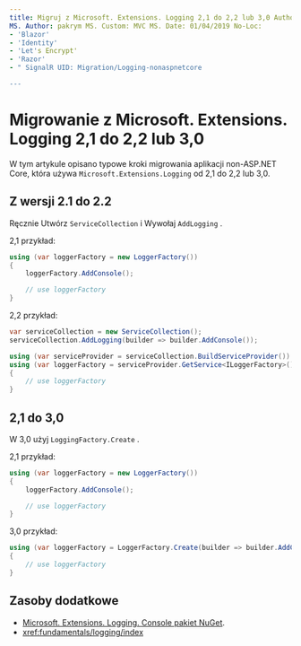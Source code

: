 ```yaml
---
title: Migruj z Microsoft. Extensions. Logging 2,1 do 2,2 lub 3,0 Author: pakrym Description: informacje na temat migrowania aplikacji non-ASP.NET Core, która używa Microsoft. Extensions. rejestrowanie z 2,1 do 2,2 lub 3,0.
MS. Author: pakrym MS. Custom: MVC MS. Date: 01/04/2019 No-Loc:
- 'Blazor'
- 'Identity'
- 'Let's Encrypt'
- 'Razor'
- " SignalR UID: Migration/Logging-nonaspnetcore

---
```


# <a name="migrate-from-microsoftextensionslogging-21-to-22-or-30"></a>Migrowanie z Microsoft. Extensions. Logging 2,1 do 2,2 lub 3,0

W tym artykule opisano typowe kroki migrowania aplikacji non-ASP.NET Core, która używa `Microsoft.Extensions.Logging` od 2,1 do 2,2 lub 3,0.

## <a name="21-to-22"></a>Z wersji 2.1 do 2.2

Ręcznie Utwórz `ServiceCollection` i Wywołaj `AddLogging` .

2,1 przykład:

```csharp
using (var loggerFactory = new LoggerFactory())
{
    loggerFactory.AddConsole();

    // use loggerFactory
}
```

2,2 przykład:

```csharp
var serviceCollection = new ServiceCollection();
serviceCollection.AddLogging(builder => builder.AddConsole());

using (var serviceProvider = serviceCollection.BuildServiceProvider())
using (var loggerFactory = serviceProvider.GetService<ILoggerFactory>())
{
    // use loggerFactory
}
```

## <a name="21-to-30"></a>2,1 do 3,0

W 3,0 użyj `LoggingFactory.Create` .

2,1 przykład:

```csharp
using (var loggerFactory = new LoggerFactory())
{
    loggerFactory.AddConsole();

    // use loggerFactory
}
```

3,0 przykład:

```csharp
using (var loggerFactory = LoggerFactory.Create(builder => builder.AddConsole()))
{
    // use loggerFactory
}
```

## <a name="additional-resources"></a>Zasoby dodatkowe

* [Microsoft. Extensions. Logging. Console pakiet NuGet](https://www.nuget.org/packages/Microsoft.Extensions.Logging.Console/).
* <xref:fundamentals/logging/index>
